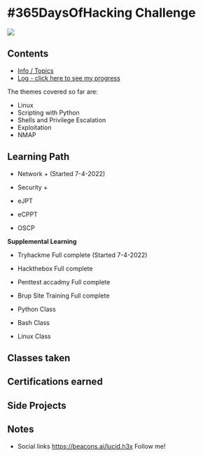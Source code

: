 # #365DaysOfHacking Challenge
<img src="https://encrypted-tbn0.gstatic.com/images?q=tbn:ANd9GcSqT2LDlQqb-FFmkerSud1xFJPgo5zuj6texg&usqp=CAU">

## Contents
* [Info / Topics](README.md)
* [Log - click here to see my progress](log.md)

The themes covered so far are:

* Linux
* Scripting with Python
* Shells and Privilege Escalation
* Exploitation
* NMAP

## Learning Path

- Network +   (Started 7-4-2022)
 
- Security +

- eJPT

- eCPPT

- OSCP

**Supplemental Learning**

- Tryhackme Full complete  (Started 7-4-2022)

- Hackthebox Full complete

- Penttest accadmy Full complete

- Brup Site Training Full complete

- Python Class

- Bash Class 

- Linux Class

## Classes taken 

## Certifications earned

## Side Projects

## Notes

* Social links https://beacons.ai/lucid.h3x Follow me!

